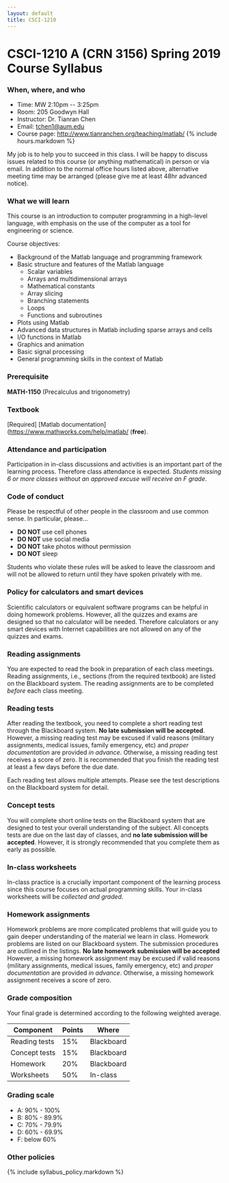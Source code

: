 ```yaml
---
layout: default
title: CSCI-1210
---
```


# CSCI-1210 A (CRN 3156) Spring 2019 Course Syllabus

### When, where, and who

* Time: MW 2:10pm -- 3:25pm
* Room: 205 Goodwyn Hall
* Instructor: Dr. Tianran Chen
* Email: <tchen1@aum.edu>
* Course page: <http://www.tianranchen.org/teaching/matlab/>
{% include hours.markdown %}

My job is to help you to succeed in this class.
I will be happy to discuss issues related to this course
(or anything mathematical) in person or via email.
In addition to the normal office hours listed above,
alternative meeting time may be arranged
(please give me at least 48hr advanced notice).

### What we will learn

This course is an introduction to computer programming in a high-level language,
with emphasis on the use of the computer as a tool for engineering or science.

Course objectives:

* Background of the Matlab language and programming framework
* Basic structure and features of the Matlab language
  - Scalar variables
  - Arrays and multidimensional arrays
  - Mathematical constants
  - Array slicing
  - Branching statements
  - Loops
  - Functions and subroutines
* Plots using Matlab
* Advanced data structures in Matlab including sparse arrays and cells
* I/O functions in Matlab
* Graphics and animation
* Basic signal processing
* General programming skills in the context of Matlab

### Prerequisite

__MATH-1150__ (Precalculus and trigonometry)

### Textbook

[Required] [Matlab documentation](https://www.mathworks.com/help/matlab/ (__free__).

### Attendance and participation

Participation in in-class discussions and activities is an important part
of the learning process.
Therefore class attendance is expected.
_Students missing 6 or more classes without an approved excuse
will receive an F grade_.

### Code of conduct

Please be respectful of other people in the classroom and use common sense.
In particular, please...

* __DO NOT__ use cell phones
* __DO NOT__ use social media
* __DO NOT__ take photos without permission
* __DO NOT__ sleep

Students who violate these rules will be asked to leave the classroom
and will not be allowed to return until they have spoken privately with me.

### Policy for calculators and smart devices

Scientific calculators or equivalent software programs can be helpful in
doing homework problems.
However, all the quizzes and exams are designed so that no calculator will be needed.
Therefore calculators or any smart devices with Internet capabilities
are not allowed on any of the quizzes and exams.

### Reading assignments

You are expected to read the book in preparation of each class meetings.
Reading assignments, i.e., sections (from the required textbook) are listed
on the Blackboard system.
The reading assignments are to be completed _before_ each class meeting.

### Reading tests

After reading the textbook, you need to complete a short reading test
through the Blackboard system.
__No late submission will be accepted__.
However, a missing reading test may be excused if valid reasons
(military assignments, medical issues, family emergency, etc)
and _proper documentation_ are provided _in advance_.
Otherwise, a missing reading test receives a score of zero.
It is recommended that you finish the reading test at least a few days
before the due date.

Each reading test allows multiple attempts.
Please see the test descriptions on the Blackboard system for detail.

### Concept tests

You will complete short online tests on the Blackboard system
that are designed to test your overall understanding of the subject.
All concepts tests are due on the last day of classes,
and __no late submission will be accepted__.
However, it is strongly recommended that you complete them as early as possible.

### In-class worksheets

In-class practice is a crucially important component of the learning process
since this course focuses on actual programming skills.
Your in-class worksheets will be _collected and graded_.

### Homework assignments

Homework problems are more complicated problems that will
guide you to gain deeper understanding of the material we learn in class.
Homework problems are listed on our Blackboard system.
The submission procedures are outlined in the listings.
__No late homework submission will be accepted__
However, a missing homework assignment may be excused if valid reasons
(military assignments, medical issues, family emergency, etc)
and _proper documentation_ are provided _in advance_.
Otherwise, a missing homework assignment receives a score of zero.

<!-- ### Final exam
The final exam is scheduled at 10:45am -- 12:00pm May 2nd. -->

###  <a name="grade"></a> Grade composition
Your final grade is determined according to the following
weighted average.

| Component     | Points | Where      |
|---------------|--------|------------|
| Reading tests | 15%    | Blackboard |
| Concept tests | 15%    | Blackboard |
| Homework      | 20%    | Blackboard |
| Worksheets    | 50%    | In-class   |

### Grading scale

* A: 90% - 100%
* B: 80% - 89.9%
* C: 70% - 79.9%
* D: 60% - 69.9%
* F: below 60%

### Other policies

{% include syllabus_policy.markdown %}
